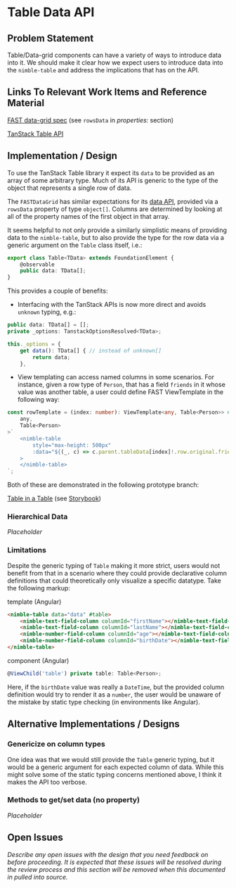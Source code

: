 # Table Data API

## Problem Statement

Table/Data-grid components can have a variety of ways to introduce data into it. We should make it clear how we expect users to introduce data into the `nimble-table` and address the implications that has on the API.

## Links To Relevant Work Items and Reference Material

[FAST data-grid spec](https://github.com/microsoft/fast/blob/master/packages/web-components/fast-foundation/src/data-grid/data-grid.spec.md) (see `rowsData` in _properties:_ section)

[TanStack Table API](https://tanstack.com/table/v8/docs/api/core/table)

## Implementation / Design

To use the TanStack Table library it expect its `data` to be provided as an array of some arbitrary type. Much of its API is generic to the type of the object that represents a single row of data.

The `FASTDataGrid` has similar expectations for its [data API](https://github.com/microsoft/fast/blob/416dc9167e9d41e6ffe11d87ed79b2f455357923/packages/web-components/fast-foundation/src/data-grid/data-grid.ts#L193), provided via a `rowsData` property of type `object[]`. Columns are determined by looking at all of the property names of the first object in that array.

It seems helpful to not only provide a similarly simplistic means of providing data to the `nimble-table`, but to also provide the type for the row data via a generic argument on the `Table` class itself, i.e.:

```ts
export class Table<TData> extends FoundationElement {
    @observable
    public data: TData[];
}
```

This provides a couple of benefits:

-   Interfacing with the TanStack APIs is now more direct and avoids `unknown` typing, e.g.:

```ts
public data: TData[] = [];
private _options: TanstackOptionsResolved<TData>;

this._options = {
    get data(): TData[] { // instead of unknown[]
        return data;
    },
```

-   View templating can access named columns in some scenarios. For instance, given a row type of `Person`, that has a field `friends` in it whose value was another table, a user could define FAST ViewTemplate in the following way:

```ts
const rowTemplate = (index: number): ViewTemplate<any, Table<Person>> => html<
    any,
    Table<Person>
>`
    <nimble-table
        style="max-height: 500px"
        :data="${(_, c) => c.parent.tableData[index]!.row.original.friends}"
    >
    </nimble-table>
`;
```

Both of these are demonstrated in the following prototype branch:

[Table in a Table](https://github.com/ni/nimble/blob/tanstack-table-in-table) (see [Storybook](https://60e89457a987cf003efc0a5b-wzissaavew.chromatic.com/iframe.html?args=&id=table--table-story&viewMode=story))

### Hierarchical Data

_Placeholder_

### Limitations

Despite the generic typing of `Table` making it more strict, users would not benefit from that in a scenario where they could provide declarative column definitions that could theoretically only visualize a specific datatype. Take the following markup:

template (Angular)

```html
<nimble-table data="data" #table>
    <nimble-text-field-column columnId="firstName"></nimble-text-field-column>
    <nimble-text-field-column columnId="lastName"></nimble-text-field-column>
    <nimble-number-field-column columnId="age"></nimble-text-field-column>
    <nimble-number-field-column columnId="birthDate"></nimble-text-field-column>
</nimble-table>
```

component (Angular)

```ts
@ViewChild('table') private table: Table<Person>;
```

Here, if the `birthDate` value was really a `DateTime`, but the provided column definition would try to render it as a `number`, the user would be unaware of the mistake by static type checking (in environments like Angular).

## Alternative Implementations / Designs

### Genericize on column types

One idea was that we would still provide the `Table` generic typing, but it would be a generic argument for each expected column of data. While this might solve some of the static typing concerns mentioned above, I think it makes the API too verbose.

### Methods to get/set data (no property)

_Placeholder_

## Open Issues

_Describe any open issues with the design that you need feedback on before proceeding._
_It is expected that these issues will be resolved during the review process and this section will be removed when this documented in pulled into source._
